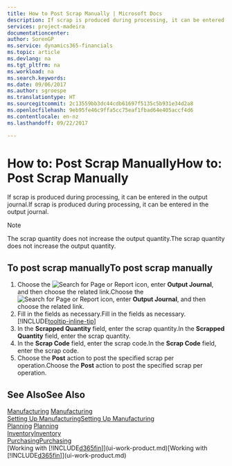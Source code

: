 ```yaml
---
title: How to Post Scrap Manually | Microsoft Docs
description: If scrap is produced during processing, it can be entered in the output journal. Note that the scrap quantity does not increase the output quantity.
services: project-madeira
documentationcenter: 
author: SorenGP
ms.service: dynamics365-financials
ms.topic: article
ms.devlang: na
ms.tgt_pltfrm: na
ms.workload: na
ms.search.keywords: 
ms.date: 09/06/2017
ms.author: sgroespe
ms.translationtype: HT
ms.sourcegitcommit: 2c13559bb3dc44cdb61697f5135c5b931e34d2a8
ms.openlocfilehash: 9eb95fe46c9ffa5cc75eaf1fbad64e405accf4d6
ms.contentlocale: en-nz
ms.lasthandoff: 09/22/2017

---
```

# <a name="how-to-post-scrap-manually"></a><span data-ttu-id="d0855-104">How to: Post Scrap Manually</span><span class="sxs-lookup"><span data-stu-id="d0855-104">How to: Post Scrap Manually</span></span>
<span data-ttu-id="d0855-105">If scrap is produced during processing, it can be entered in the output journal.</span><span class="sxs-lookup"><span data-stu-id="d0855-105">If scrap is produced during processing, it can be entered in the output journal.</span></span> 

> [!NOTE]
> <span data-ttu-id="d0855-106">The scrap quantity does not increase the output quantity.</span><span class="sxs-lookup"><span data-stu-id="d0855-106">The scrap quantity does not increase the output quantity.</span></span>  

## <a name="to-post-scrap-manually"></a><span data-ttu-id="d0855-107">To post scrap manually</span><span class="sxs-lookup"><span data-stu-id="d0855-107">To post scrap manually</span></span>  
1. <span data-ttu-id="d0855-108">Choose the ![Search for Page or Report](media/ui-search/search_small.png "Search for Page or Report icon") icon, enter **Output Journal**, and then choose the related link.</span><span class="sxs-lookup"><span data-stu-id="d0855-108">Choose the ![Search for Page or Report](media/ui-search/search_small.png "Search for Page or Report icon") icon, enter **Output Journal**, and then choose the related link.</span></span>  
2. <span data-ttu-id="d0855-109">Fill in the fields as necessary.</span><span class="sxs-lookup"><span data-stu-id="d0855-109">Fill in the fields as necessary.</span></span> [!INCLUDE[tooltip-inline-tip](includes/tooltip-inline-tip_md.md)]  
3. <span data-ttu-id="d0855-110">In the **Scrapped Quantity** field, enter the scrap quantity.</span><span class="sxs-lookup"><span data-stu-id="d0855-110">In the **Scrapped Quantity** field, enter the scrap quantity.</span></span>  
4. <span data-ttu-id="d0855-111">In the **Scrap Code** field, enter the scrap code.</span><span class="sxs-lookup"><span data-stu-id="d0855-111">In the **Scrap Code** field, enter the scrap code.</span></span>  
5. <span data-ttu-id="d0855-112">Choose the **Post** action to post the specified scrap per operation.</span><span class="sxs-lookup"><span data-stu-id="d0855-112">Choose the **Post** action to post the specified scrap per operation.</span></span>  

## <a name="see-also"></a><span data-ttu-id="d0855-113">See Also</span><span class="sxs-lookup"><span data-stu-id="d0855-113">See Also</span></span>  
<span data-ttu-id="d0855-114">[Manufacturing](production-manage-manufacturing.md)  </span><span class="sxs-lookup"><span data-stu-id="d0855-114">[Manufacturing](production-manage-manufacturing.md)  </span></span>  
[<span data-ttu-id="d0855-115">Setting Up Manufacturing</span><span class="sxs-lookup"><span data-stu-id="d0855-115">Setting Up Manufacturing</span></span>](production-configure-production-processes.md)  
<span data-ttu-id="d0855-116">[Planning](production-planning.md)    </span><span class="sxs-lookup"><span data-stu-id="d0855-116">[Planning](production-planning.md)    </span></span>  
[<span data-ttu-id="d0855-117">Inventory</span><span class="sxs-lookup"><span data-stu-id="d0855-117">Inventory</span></span>](inventory-manage-inventory.md)  
[<span data-ttu-id="d0855-118">Purchasing</span><span class="sxs-lookup"><span data-stu-id="d0855-118">Purchasing</span></span>](purchasing-manage-purchasing.md)  
<span data-ttu-id="d0855-119">[Working with [!INCLUDE[d365fin](includes/d365fin_md.md)]](ui-work-product.md)</span><span class="sxs-lookup"><span data-stu-id="d0855-119">[Working with [!INCLUDE[d365fin](includes/d365fin_md.md)]](ui-work-product.md)</span></span>

